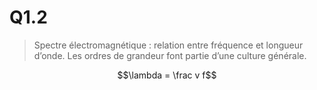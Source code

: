 # Q1.2

> Spectre électromagnétique : relation entre fréquence et longueur d’onde. Les ordres de grandeur font partie d’une culture générale.

$$\lambda = \frac v f$$